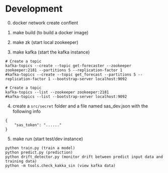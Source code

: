 # Development
0. docker network create conflent

1. make build (to build a docker image)

2. make zk (start local zookeeper)

3. make kafka (start the kafka instance)

```
# Create a topic
kafka-topics --create --topic get-forecaster --zookeeper zookeeper:2181 --partitions 5 --replication-factor 1
#kafka-topics --create --topic get_forecast --partitions 5 --replication-factor 1 --bootstrap-server localhost:9092

# Create a topic
kafka-topics --list --zookeeper zookeeper:2181
#kafka-topics --list --bootstrap-server localhost:9092 

```

4. create a `src/secret` folder and a file named sas_dev.json with the following info
```
{
    "sas_token": "......"
}
```

5. make run (start test/dev instance)
```
python train.py (train a model)
python predict.py (prediction)
python drift_detector.py (monitor drift between predict input data and training data)
python -m tools.check_kakka_sin (view kafka data)
```



